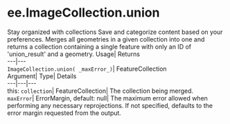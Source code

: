  
#  ee.ImageCollection.union 
Stay organized with collections  Save and categorize content based on your preferences. 
Merges all geometries in a given collection into one and returns a collection containing a single feature with only an ID of 'union_result' and a geometry. Usage| Returns  
---|---  
`ImageCollection.union( _maxError_)`| FeatureCollection  
Argument| Type| Details  
---|---|---  
this: `collection`| FeatureCollection| The collection being merged.  
`maxError`| ErrorMargin, default: null| The maximum error allowed when performing any necessary reprojections. If not specified, defaults to the error margin requested from the output.  
